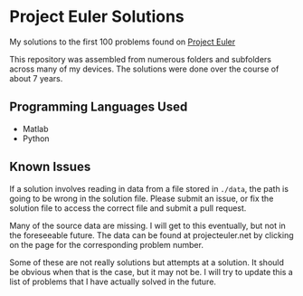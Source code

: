 # Project Euler Solutions

My solutions to the first 100 problems found on [Project Euler](https://projecteuler.net)

This repository was assembled from numerous folders and subfolders across many of my devices.
The solutions were done over the course of about 7 years.

## Programming Languages Used

- Matlab
- Python

## Known Issues
If a solution involves reading in data from a file stored in `./data`, the path is going to be wrong in the solution file.
Please submit an issue, or fix the solution file to access the correct file and submit a pull request.

Many of the source data are missing. I will get to this eventually, but not in the foreseeable future.
The data can be found at projecteuler.net by clicking on the page for the corresponding problem number.

Some of these are not really solutions but attempts at a solution. It should be obvious when that is the case, but it may not be. I will try to update this a list of problems that I have actually solved in the future.
